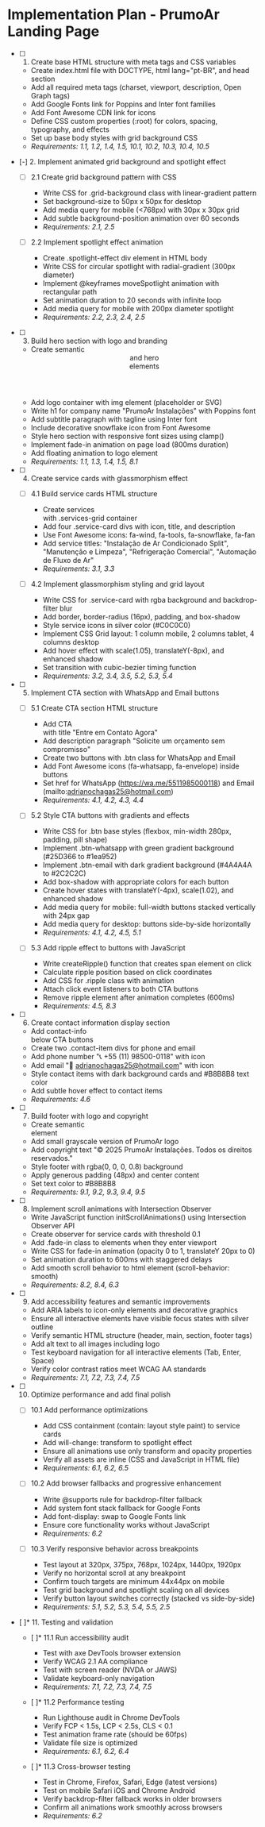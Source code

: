 # Implementation Plan - PrumoAr Landing Page

- [ ] 1. Create base HTML structure with meta tags and CSS variables
  - Create index.html file with DOCTYPE, html lang="pt-BR", and head section
  - Add all required meta tags (charset, viewport, description, Open Graph tags)
  - Add Google Fonts link for Poppins and Inter font families
  - Add Font Awesome CDN link for icons
  - Define CSS custom properties (:root) for colors, spacing, typography, and effects
  - Set up base body styles with grid background CSS
  - _Requirements: 1.1, 1.2, 1.4, 1.5, 10.1, 10.2, 10.3, 10.4, 10.5_

- [-] 2. Implement animated grid background and spotlight effect


  - [ ] 2.1 Create grid background pattern with CSS

    - Write CSS for .grid-background class with linear-gradient pattern
    - Set background-size to 50px x 50px for desktop
    - Add media query for mobile (<768px) with 30px x 30px grid
    - Add subtle background-position animation over 60 seconds
    - _Requirements: 2.1, 2.5_
  
  - [ ] 2.2 Implement spotlight effect animation

    - Create .spotlight-effect div element in HTML body
    - Write CSS for circular spotlight with radial-gradient (300px diameter)
    - Implement @keyframes moveSpotlight animation with rectangular path
    - Set animation duration to 20 seconds with infinite loop
    - Add media query for mobile with 200px diameter spotlight
    - _Requirements: 2.2, 2.3, 2.4, 2.5_

- [ ] 3. Build hero section with logo and branding
  - Create semantic <header> and hero <section> elements
  - Add logo container with img element (placeholder or SVG)
  - Write h1 for company name "PrumoAr Instalações" with Poppins font
  - Add subtitle paragraph with tagline using Inter font
  - Include decorative snowflake icon from Font Awesome
  - Style hero section with responsive font sizes using clamp()
  - Implement fade-in animation on page load (800ms duration)
  - Add floating animation to logo element
  - _Requirements: 1.1, 1.3, 1.4, 1.5, 8.1_

- [ ] 4. Create service cards with glassmorphism effect
  - [ ] 4.1 Build service cards HTML structure
    - Create services <section> with .services-grid container
    - Add four .service-card divs with icon, title, and description
    - Use Font Awesome icons: fa-wind, fa-tools, fa-snowflake, fa-fan
    - Add service titles: "Instalação de Ar Condicionado Split", "Manutenção e Limpeza", "Refrigeração Comercial", "Automação de Fluxo de Ar"
    - _Requirements: 3.1, 3.3_
  
  - [ ] 4.2 Implement glassmorphism styling and grid layout

    - Write CSS for .service-card with rgba background and backdrop-filter blur
    - Add border, border-radius (16px), padding, and box-shadow
    - Style service icons in silver color (#C0C0C0)
    - Implement CSS Grid layout: 1 column mobile, 2 columns tablet, 4 columns desktop
    - Add hover effect with scale(1.05), translateY(-8px), and enhanced shadow
    - Set transition with cubic-bezier timing function
    - _Requirements: 3.2, 3.4, 3.5, 5.2, 5.3, 5.4_

- [ ] 5. Implement CTA section with WhatsApp and Email buttons
  - [ ] 5.1 Create CTA section HTML structure
    - Add CTA <section> with title "Entre em Contato Agora"
    - Add description paragraph "Solicite um orçamento sem compromisso"
    - Create two <a> buttons with .btn class for WhatsApp and Email
    - Add Font Awesome icons (fa-whatsapp, fa-envelope) inside buttons
    - Set href for WhatsApp (https://wa.me/5511985000118) and Email (mailto:adrianochagas25@hotmail.com)
    - _Requirements: 4.1, 4.2, 4.3, 4.4_
  
  - [ ] 5.2 Style CTA buttons with gradients and effects
    - Write CSS for .btn base styles (flexbox, min-width 280px, padding, pill shape)
    - Implement .btn-whatsapp with green gradient background (#25D366 to #1ea952)
    - Implement .btn-email with dark gradient background (#4A4A4A to #2C2C2C)
    - Add box-shadow with appropriate colors for each button
    - Create hover states with translateY(-4px), scale(1.02), and enhanced shadow
    - Add media query for mobile: full-width buttons stacked vertically with 24px gap
    - Add media query for desktop: buttons side-by-side horizontally
    - _Requirements: 4.1, 4.2, 4.5, 5.1_
  
  - [ ] 5.3 Add ripple effect to buttons with JavaScript
    - Write createRipple() function that creates span element on click
    - Calculate ripple position based on click coordinates
    - Add CSS for .ripple class with animation
    - Attach click event listeners to both CTA buttons
    - Remove ripple element after animation completes (600ms)
    - _Requirements: 4.5, 8.3_

- [ ] 6. Create contact information display section
  - Add contact-info <section> below CTA buttons
  - Create two .contact-item divs for phone and email
  - Add phone number "📞 +55 (11) 98500-0118" with icon
  - Add email "📧 adrianochagas25@hotmail.com" with icon
  - Style contact items with dark background cards and #B8B8B8 text color
  - Add subtle hover effect to contact items
  - _Requirements: 4.6_

- [ ] 7. Build footer with logo and copyright
  - Create semantic <footer> element
  - Add small grayscale version of PrumoAr logo
  - Add copyright text "© 2025 PrumoAr Instalações. Todos os direitos reservados."
  - Style footer with rgba(0, 0, 0, 0.8) background
  - Apply generous padding (48px) and center content
  - Set text color to #B8B8B8
  - _Requirements: 9.1, 9.2, 9.3, 9.4, 9.5_

- [ ] 8. Implement scroll animations with Intersection Observer

  - Write JavaScript function initScrollAnimations() using Intersection Observer API
  - Create observer for service cards with threshold 0.1
  - Add .fade-in class to elements when they enter viewport
  - Write CSS for fade-in animation (opacity 0 to 1, translateY 20px to 0)
  - Set animation duration to 600ms with staggered delays
  - Add smooth scroll behavior to html element (scroll-behavior: smooth)
  - _Requirements: 8.2, 8.4, 6.3_

- [ ] 9. Add accessibility features and semantic improvements

  - Add ARIA labels to icon-only elements and decorative graphics
  - Ensure all interactive elements have visible focus states with silver outline
  - Verify semantic HTML structure (header, main, section, footer tags)
  - Add alt text to all images including logo
  - Test keyboard navigation for all interactive elements (Tab, Enter, Space)
  - Verify color contrast ratios meet WCAG AA standards
  - _Requirements: 7.1, 7.2, 7.3, 7.4, 7.5_

- [ ] 10. Optimize performance and add final polish

  - [ ] 10.1 Add performance optimizations

    - Add CSS containment (contain: layout style paint) to service cards
    - Add will-change: transform to spotlight effect
    - Ensure all animations use only transform and opacity properties
    - Verify all assets are inline (CSS and JavaScript in HTML file)
    - _Requirements: 6.1, 6.2, 6.5_
  
  - [ ] 10.2 Add browser fallbacks and progressive enhancement
    - Write @supports rule for backdrop-filter fallback
    - Add system font stack fallback for Google Fonts
    - Add font-display: swap to Google Fonts link
    - Ensure core functionality works without JavaScript
    - _Requirements: 6.2_
  
  - [ ] 10.3 Verify responsive behavior across breakpoints
    - Test layout at 320px, 375px, 768px, 1024px, 1440px, 1920px
    - Verify no horizontal scroll at any breakpoint
    - Confirm touch targets are minimum 44x44px on mobile
    - Test grid background and spotlight scaling on all devices
    - Verify button layout switches correctly (stacked vs side-by-side)
    - _Requirements: 5.1, 5.2, 5.3, 5.4, 5.5, 2.5_

- [ ]* 11. Testing and validation
  - [ ]* 11.1 Run accessibility audit
    - Test with axe DevTools browser extension
    - Verify WCAG 2.1 AA compliance
    - Test with screen reader (NVDA or JAWS)
    - Validate keyboard-only navigation
    - _Requirements: 7.1, 7.2, 7.3, 7.4, 7.5_
  
  - [ ]* 11.2 Performance testing
    - Run Lighthouse audit in Chrome DevTools
    - Verify FCP < 1.5s, LCP < 2.5s, CLS < 0.1
    - Test animation frame rate (should be 60fps)
    - Validate file size is optimized
    - _Requirements: 6.1, 6.2, 6.4_
  
  - [ ]* 11.3 Cross-browser testing
    - Test in Chrome, Firefox, Safari, Edge (latest versions)
    - Test on mobile Safari iOS and Chrome Android
    - Verify backdrop-filter fallback works in older browsers
    - Confirm all animations work smoothly across browsers
    - _Requirements: 6.2_
